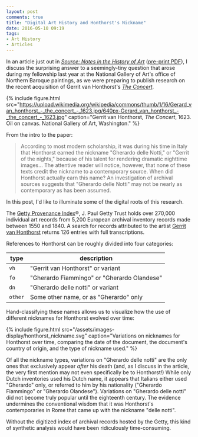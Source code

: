 ```yaml
---
layout: post
comments: true
title: "Digital Art History and Honthorst's Nickname"
date: 2016-05-10 09:19
tags:
- Art History
- Articles
---
```


In an article just out in [*Source: Notes in the History of Art*](http://dx.doi.org/10.1086/686710) ([pre-print PDF](/assets/docs/honthorst_preprint.pdf)), I discuss the surprising answer to a seemingly-tiny question that arose during my fellowship last year at the National Gallery of Art's office of Northern Baroque paintings, as we were preparing to publish research on the recent acquisition of Gerrit van Honthorst's [*The Concert*][concert].

{% include figure.html src="https://upload.wikimedia.org/wikipedia/commons/thumb/1/16/Gerard_van_honthorst_-_the_concert_-_1623.jpg/640px-Gerard_van_honthorst_-_the_concert_-_1623.jpg" caption="Gerrit van Honthorst, _The Concert_, 1623. Oil on canvas. National Gallery of Art, Washington." %}

[concert]: http://www.nga.gov/content/ngaweb/Collection/art-object-page.163184.html

From the intro to the paper:

>According to most modern scholarship, it was during his time in Italy that Honthorst earned the nickname "Gherardo delle Notti," or "Gerrit of the nights," because of his talent for rendering dramatic nighttime images... The attentive reader will notice, however, that none of these texts credit the nickname to a contemporary source. When did Honthorst actually earn this name? An investigation of archival sources suggests that "Gherardo delle Notti" may not be nearly as contemporary as has been assumed.

In this post, I'd like to illuminate some of the digital roots of this research.

The [Getty Provenance Index](http://www.getty.edu/research/tools/provenance/search.html)®, J. Paul Getty Trust holds over 270,000 individual art records from 5,200 European archival inventory records made between 1550 and 1840.
A search for records attributed to the artist [Gerrit van Honthorst](http://en.wikipedia.org/wiki/Gerard_van_Honthorst) returns 126 entries with full transcriptions.

References to Honthorst can be roughly divided into four categories:

|type   |description|
|-------|-----------|
|`vh`   | "Gerrit van Honthorst" or variant |
|`fo`   | "Gherardo Fiammingo" or "Gherardo Olandese"|
|`dn`   | "Gherardo delle notti" or variant |
|`other`| Some other name, or as "Gherardo" only |

Hand-classifying these names allows us to visualize how the use of different nicknames for Honthorst evolved over time:

{% include figure.html src="/assets/images-display/honthorst_nickname.svg" caption="Variations on nicknames for Honthorst over time, comparing the date of the document, the document's country of origin, and the type of nickname used." %}

Of all the nickname types, variations on "Gherardo delle notti" are the only ones that exclusively appear *after* his death (and, as I discuss in the article, the very first mention may not even specifically be to Honthorst!)
While only Dutch inventories used his Dutch name, it appears that Italians either used "Gherardo" only, or referred to him by his nationality ("Gherardo Fiammingo" or "Gherardo Olandese").
Variations on "Gherardo delle notti" did not become truly popular until the eighteenth century.
The evidence undermines the conventional wisdom that it was Honthorst's contemporaries in Rome that came up with the nickname "delle notti".

Without the digitized index of archival records hosted by the Getty, this kind of synthetic analysis would have been ridiculously time-consuming.
